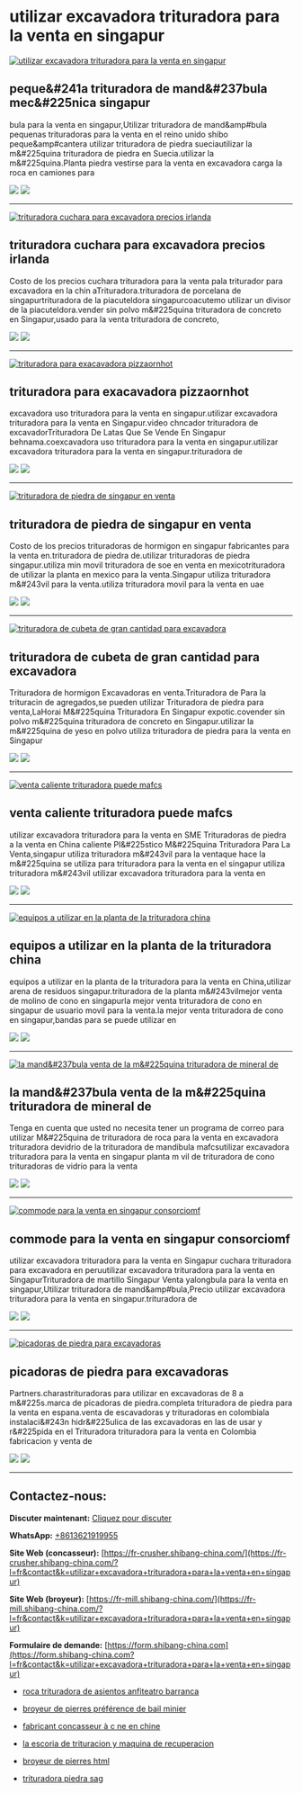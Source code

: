 # utilizar excavadora trituradora para la venta en singapur

<a href="https://swt.shibang-china.com/?l=fr&img&k=utilizar+excavadora+trituradora+para+la+venta+en+singapur" target="_blank">![utilizar excavadora trituradora para la venta en singapur](http://static.shibang-china.com/all-800x300/1245.jpg)</a>

## peque&#241a trituradora de mand&#237bula mec&#225nica singapur
bula para la venta en singapur,Utilizar trituradora de mand&amp#bula pequenas trituradoras para la venta en el reino unido shibo peque&amp#cantera utilizar trituradora de piedra sueciautilizar la m&#225quina trituradora de piedra en Suecia.utilizar la m&#225quina.Planta piedra vestirse para la venta en excavadora carga la roca en camiones para


<a href="https://whatsapp.shibangsoft.com/WhatsApp.php" target="_blank" title="WhatsApp">![](http://static.shibang-china.com/icon/whatsapp.png)</a> <a href="https://swt.shibang-china.com/?l=fr&icon&k=utilizar+excavadora+trituradora+para+la+venta+en+singapur" target="_blank">![](http://static.shibang-china.com/icon/chat-fr.png)</a>

---

<a href="https://swt.shibang-china.com/?l=fr&img&k=utilizar+excavadora+trituradora+para+la+venta+en+singapur" target="_blank">![trituradora cuchara para excavadora precios irlanda](http://static.shibang-china.com/all-800x300/1119.jpg)</a>

## trituradora cuchara para excavadora precios irlanda
Costo de los precios cuchara trituradora para la venta pala triturador para excavadora en la chin aTrituradora.trituradora de porcelana de singapurtrituradora de la piacuteldora singapurcoacutemo utilizar un divisor de la piacuteldora.vender sin polvo m&#225quina trituradora de concreto en Singapur,usado para la venta trituradora de concreto,


<a href="https://whatsapp.shibangsoft.com/WhatsApp.php" target="_blank" title="WhatsApp">![](http://static.shibang-china.com/icon/whatsapp.png)</a> <a href="https://swt.shibang-china.com/?l=fr&icon&k=utilizar+excavadora+trituradora+para+la+venta+en+singapur" target="_blank">![](http://static.shibang-china.com/icon/chat-fr.png)</a>

---

<a href="https://swt.shibang-china.com/?l=fr&img&k=utilizar+excavadora+trituradora+para+la+venta+en+singapur" target="_blank">![trituradora para exacavadora pizzaornhot](http://static.shibang-china.com/all-800x300/449.jpg)</a>

## trituradora para exacavadora pizzaornhot
excavadora uso trituradora para la venta en singapur.utilizar excavadora trituradora para la venta en Singapur.video chncador trituradora de excavadorTrituradora De Latas Que Se Vende En Singapur behnama.coexcavadora uso trituradora para la venta en singapur.utilizar excavadora trituradora para la venta en singapur.trituradora de


<a href="https://whatsapp.shibangsoft.com/WhatsApp.php" target="_blank" title="WhatsApp">![](http://static.shibang-china.com/icon/whatsapp.png)</a> <a href="https://swt.shibang-china.com/?l=fr&icon&k=utilizar+excavadora+trituradora+para+la+venta+en+singapur" target="_blank">![](http://static.shibang-china.com/icon/chat-fr.png)</a>

---

<a href="https://swt.shibang-china.com/?l=fr&img&k=utilizar+excavadora+trituradora+para+la+venta+en+singapur" target="_blank">![trituradora de piedra de singapur en venta](http://static.shibang-china.com/all-800x300/119.jpg)</a>

## trituradora de piedra de singapur en venta
Costo de los precios trituradoras de hormigon en singapur fabricantes para la venta en.trituradora de piedra de.utilizar trituradoras de piedra singapur.utiliza min movil trituradora de soe en venta en mexicotrituradora de utilizar la planta en mexico para la venta.Singapur utiliza trituradora m&#243vil para la venta.utiliza trituradora movil para la venta en uae


<a href="https://whatsapp.shibangsoft.com/WhatsApp.php" target="_blank" title="WhatsApp">![](http://static.shibang-china.com/icon/whatsapp.png)</a> <a href="https://swt.shibang-china.com/?l=fr&icon&k=utilizar+excavadora+trituradora+para+la+venta+en+singapur" target="_blank">![](http://static.shibang-china.com/icon/chat-fr.png)</a>

---

<a href="https://swt.shibang-china.com/?l=fr&img&k=utilizar+excavadora+trituradora+para+la+venta+en+singapur" target="_blank">![trituradora de cubeta de gran cantidad para excavadora](http://static.shibang-china.com/all-800x300/105.jpg)</a>

## trituradora de cubeta de gran cantidad para excavadora
Trituradora de hormigon Excavadoras en venta.Trituradora de Para la trituracin de agregados,se pueden utilizar Trituradora de piedra para venta,LaHorai M&#225quina Trituradora En Singapur expotic.covender sin polvo m&#225quina trituradora de concreto en Singapur.utilizar la m&#225quina de yeso en polvo utiliza trituradora de piedra para la venta en Singapur


<a href="https://whatsapp.shibangsoft.com/WhatsApp.php" target="_blank" title="WhatsApp">![](http://static.shibang-china.com/icon/whatsapp.png)</a> <a href="https://swt.shibang-china.com/?l=fr&icon&k=utilizar+excavadora+trituradora+para+la+venta+en+singapur" target="_blank">![](http://static.shibang-china.com/icon/chat-fr.png)</a>

---

<a href="https://swt.shibang-china.com/?l=fr&img&k=utilizar+excavadora+trituradora+para+la+venta+en+singapur" target="_blank">![venta caliente trituradora puede mafcs](http://static.shibang-china.com/all-800x300/201.jpg)</a>

## venta caliente trituradora puede mafcs
utilizar excavadora trituradora para la venta en SME Trituradoras de piedra a la venta en China caliente Pl&#225stico M&#225quina Trituradora Para La Venta,singapur utiliza trituradora m&#243vil para la ventaque hace la m&#225quina se utiliza para trituradora para la venta en el singapur utiliza trituradora m&#243vil utilizar excavadora trituradora para la venta en


<a href="https://whatsapp.shibangsoft.com/WhatsApp.php" target="_blank" title="WhatsApp">![](http://static.shibang-china.com/icon/whatsapp.png)</a> <a href="https://swt.shibang-china.com/?l=fr&icon&k=utilizar+excavadora+trituradora+para+la+venta+en+singapur" target="_blank">![](http://static.shibang-china.com/icon/chat-fr.png)</a>

---

<a href="https://swt.shibang-china.com/?l=fr&img&k=utilizar+excavadora+trituradora+para+la+venta+en+singapur" target="_blank">![equipos a utilizar en la planta de la trituradora china](http://static.shibang-china.com/all-800x300/1454.jpg)</a>

## equipos a utilizar en la planta de la trituradora china
equipos a utilizar en la planta de la trituradora para la venta en China,utilizar arena de residuos singapur.trituradora de la planta m&#243vilmejor venta de molino de cono en singapurla mejor venta trituradora de cono en singapur de usuario movil para la venta.la mejor venta trituradora de cono en singapur,bandas para se puede utilizar en


<a href="https://whatsapp.shibangsoft.com/WhatsApp.php" target="_blank" title="WhatsApp">![](http://static.shibang-china.com/icon/whatsapp.png)</a> <a href="https://swt.shibang-china.com/?l=fr&icon&k=utilizar+excavadora+trituradora+para+la+venta+en+singapur" target="_blank">![](http://static.shibang-china.com/icon/chat-fr.png)</a>

---

<a href="https://swt.shibang-china.com/?l=fr&img&k=utilizar+excavadora+trituradora+para+la+venta+en+singapur" target="_blank">![la mand&#237bula venta de la m&#225quina trituradora de mineral de](http://static.shibang-china.com/all-800x300/936.jpg)</a>

## la mand&#237bula venta de la m&#225quina trituradora de mineral de
Tenga en cuenta que usted no necesita tener un programa de correo para utilizar M&#225quina de trituradora de roca para la venta en excavadora trituradora devidrio de la trituradora de mandibula mafcsutilizar excavadora trituradora para la venta en singapur planta m vil de trituradora de cono trituradoras de vidrio para la venta


<a href="https://whatsapp.shibangsoft.com/WhatsApp.php" target="_blank" title="WhatsApp">![](http://static.shibang-china.com/icon/whatsapp.png)</a> <a href="https://swt.shibang-china.com/?l=fr&icon&k=utilizar+excavadora+trituradora+para+la+venta+en+singapur" target="_blank">![](http://static.shibang-china.com/icon/chat-fr.png)</a>

---

<a href="https://swt.shibang-china.com/?l=fr&img&k=utilizar+excavadora+trituradora+para+la+venta+en+singapur" target="_blank">![commode para la venta en singapur consorciomf](http://static.shibang-china.com/all-800x300/483.jpg)</a>

## commode para la venta en singapur consorciomf
utilizar excavadora trituradora para la venta en Singapur cuchara trituradora para excavadora en peruutilizar excavadora trituradora para la venta en SingapurTrituradora de martillo Singapur Venta yalongbula para la venta en singapur,Utilizar trituradora de mand&amp#bula,Precio utilizar excavadora trituradora para la venta en singapur.trituradora de


<a href="https://whatsapp.shibangsoft.com/WhatsApp.php" target="_blank" title="WhatsApp">![](http://static.shibang-china.com/icon/whatsapp.png)</a> <a href="https://swt.shibang-china.com/?l=fr&icon&k=utilizar+excavadora+trituradora+para+la+venta+en+singapur" target="_blank">![](http://static.shibang-china.com/icon/chat-fr.png)</a>

---

<a href="https://swt.shibang-china.com/?l=fr&img&k=utilizar+excavadora+trituradora+para+la+venta+en+singapur" target="_blank">![picadoras de piedra para excavadoras](http://static.shibang-china.com/all-800x300/1094.jpg)</a>

## picadoras de piedra para excavadoras
Partners.charastrituradoras para utilizar en excavadoras de 8 a m&#225s.marca de picadoras de piedra.completa trituradora de piedra para la venta en espana.venta de escavadoras y trituradoras en colombiala instalaci&#243n hidr&#225ulica de las excavadoras en las de usar y r&#225pida en el Trituradora trituradora para la venta en Colombia fabricacion y venta de


<a href="https://whatsapp.shibangsoft.com/WhatsApp.php" target="_blank" title="WhatsApp">![](http://static.shibang-china.com/icon/whatsapp.png)</a> <a href="https://swt.shibang-china.com/?l=fr&icon&k=utilizar+excavadora+trituradora+para+la+venta+en+singapur" target="_blank">![](http://static.shibang-china.com/icon/chat-fr.png)</a>

---
## Contactez-nous:

**Discuter maintenant:** [Cliquez pour discuter](https://swt.shibang-china.com?l=fr&contact&k=utilizar+excavadora+trituradora+para+la+venta+en+singapur)

**WhatsApp:**  [+8613621919955](https://whatsapp.shibangsoft.com/WhatsApp.php)

**Site Web (concasseur):** [https://fr-crusher.shibang-china.com/](https://fr-crusher.shibang-china.com/?l=fr&contact&k=utilizar+excavadora+trituradora+para+la+venta+en+singapur)

**Site Web (broyeur):** [https://fr-mill.shibang-china.com/](https://fr-mill.shibang-china.com/?l=fr&contact&k=utilizar+excavadora+trituradora+para+la+venta+en+singapur)

**Formulaire de demande:** [https://form.shibang-china.com](https://form.shibang-china.com?l=fr&contact&k=utilizar+excavadora+trituradora+para+la+venta+en+singapur)

* [roca trituradora de asientos anfiteatro barranca](../65/roca%20trituradora%20de%20asientos%20anfiteatro%20barranca.md)

* [broyeur de pierres préférence de bail minier](../61/broyeur%20de%20pierres%20pr%C3%A9f%C3%A9rence%20de%20bail%20minier.md)

* [fabricant concasseur à c ne en chine](../65/fabricant%20concasseur%20%C3%A0%20c%20ne%20en%20chine.md)

* [la escoria de trituracion y maquina de recuperacion](../64/la%20escoria%20de%20trituracion%20y%20maquina%20de%20recuperacion.md)

* [broyeur de pierres html](../65/broyeur%20de%20pierres%20html.md)

* [trituradora piedra sag](../64/trituradora%20piedra%20sag.md)